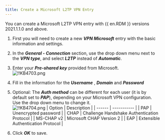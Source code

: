 ```yaml
---
title: Create a Microsoft L2TP VPN Entry
---
```

You can create a Microsoft L2TP VPN entry with {{ en.RDM }} versions 2021.1.1.0 and above.

1. First you will need to create a new ***VPN Microsoft*** entry with the basic information and settings.
1. In the ***General - Connection*** section, use the drop down menu next to the ***VPN type***, and select ***L2TP*** instead of ***Automatic***.
1. Enter your ***Pre-shared key*** provided from Microsoft.  
![!!KB4703.png](https://webdevolutions.azureedge.net/docs/en/kb/KB4703.png)
1. Fill in the information for the ***Username*** , ***Domain*** and ***Password***
1. Optional: The ***Auth method*** can be different for each user (it is by default set to ***PAP***), depending on your Microsoft VPN configuration. Use the drop down menu to change it.  
   ![!!KB4704.png](https://webdevolutions.azureedge.net/docs/en/kb/KB4704.png)
   | Option | Description |
   | ------ | ----------- |
   | PAP | Unencrypted password |
   | CHAP | Challenge Handshake Authentication Protocol |
   | MS-CHAP v2 | Microsoft CHAP Version 2 |
   | EAP | Extensible Authentication Protocol |

1. Click ***OK*** to save.
